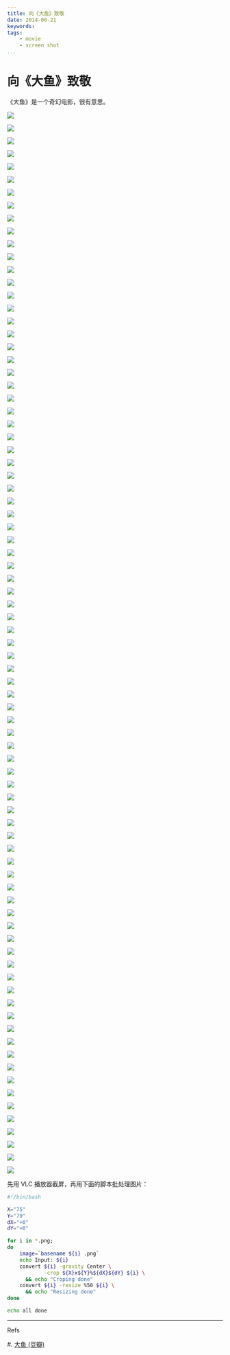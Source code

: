 ```yaml
---
title: 向《大鱼》致敬
date: 2014-06-21
keywords:
tags:
    - movie
    - screen shot
...
```


向《大鱼》致敬
==============

《大鱼》是一个奇幻电影，很有意思。

![][001]

![][002]

![][003]

![][004]

![][005]

![][006]

![][007]

![][008]

![][009]

![][010]

![][011]

![][012]

![][013]

![][014]

![][015]

![][016]

![][017]

![][018]

![][019]

![][020]

![][021]

![][022]

![][023]

![][024]

![][025]

![][026]

![][027]

![][028]

![][029]

![][030]

![][031]

![][032]

![][033]

![][034]

![][035]

![][036]

![][037]

![][038]

![][039]

![][040]

![][041]

![][042]

![][043]

![][044]

![][045]

![][046]

![][047]

![][048]

![][049]

![][050]

![][051]

![][052]

![][053]

![][054]

![][055]

![][056]

![][057]

![][058]

![][059]

![][060]

![][061]

![][062]

![][063]

![][064]

![][065]

![][066]

![][067]

![][068]

![][069]

![][070]

![][071]

![][072]

![][073]

![][074]

![][075]

![][076]

![][077]

![][078]

![][079]

![][080]

![][081]

![][082]

![][083]

[001]: http://gnat-tang-shared-image.qiniudn.com/big-fish/11.png
[002]: http://gnat-tang-shared-image.qiniudn.com/big-fish/12.png
[003]: http://gnat-tang-shared-image.qiniudn.com/big-fish/13.png
[004]: http://gnat-tang-shared-image.qiniudn.com/big-fish/14.png
[005]: http://gnat-tang-shared-image.qiniudn.com/big-fish/15.png
[006]: http://gnat-tang-shared-image.qiniudn.com/big-fish/21.png
[007]: http://gnat-tang-shared-image.qiniudn.com/big-fish/22.png
[008]: http://gnat-tang-shared-image.qiniudn.com/big-fish/31.png
[009]: http://gnat-tang-shared-image.qiniudn.com/big-fish/32.png
[010]: http://gnat-tang-shared-image.qiniudn.com/big-fish/33.png
[011]: http://gnat-tang-shared-image.qiniudn.com/big-fish/34.png
[012]: http://gnat-tang-shared-image.qiniudn.com/big-fish/35.png
[013]: http://gnat-tang-shared-image.qiniudn.com/big-fish/36.png
[014]: http://gnat-tang-shared-image.qiniudn.com/big-fish/37.png
[015]: http://gnat-tang-shared-image.qiniudn.com/big-fish/38.png
[016]: http://gnat-tang-shared-image.qiniudn.com/big-fish/39.png
[017]: http://gnat-tang-shared-image.qiniudn.com/big-fish/40.png
[018]: http://gnat-tang-shared-image.qiniudn.com/big-fish/41.png
[019]: http://gnat-tang-shared-image.qiniudn.com/big-fish/42.png
[020]: http://gnat-tang-shared-image.qiniudn.com/big-fish/43.png
[021]: http://gnat-tang-shared-image.qiniudn.com/big-fish/44.png
[022]: http://gnat-tang-shared-image.qiniudn.com/big-fish/45.png
[023]: http://gnat-tang-shared-image.qiniudn.com/big-fish/46.png
[024]: http://gnat-tang-shared-image.qiniudn.com/big-fish/47.png
[025]: http://gnat-tang-shared-image.qiniudn.com/big-fish/48.png
[026]: http://gnat-tang-shared-image.qiniudn.com/big-fish/49.png
[027]: http://gnat-tang-shared-image.qiniudn.com/big-fish/50.png
[028]: http://gnat-tang-shared-image.qiniudn.com/big-fish/51.png
[029]: http://gnat-tang-shared-image.qiniudn.com/big-fish/52.png
[030]: http://gnat-tang-shared-image.qiniudn.com/big-fish/53.png
[031]: http://gnat-tang-shared-image.qiniudn.com/big-fish/54.png
[032]: http://gnat-tang-shared-image.qiniudn.com/big-fish/55.png
[033]: http://gnat-tang-shared-image.qiniudn.com/big-fish/56.png
[034]: http://gnat-tang-shared-image.qiniudn.com/big-fish/57.png
[035]: http://gnat-tang-shared-image.qiniudn.com/big-fish/58.png
[036]: http://gnat-tang-shared-image.qiniudn.com/big-fish/59.png
[037]: http://gnat-tang-shared-image.qiniudn.com/big-fish/60.png
[038]: http://gnat-tang-shared-image.qiniudn.com/big-fish/61.png
[039]: http://gnat-tang-shared-image.qiniudn.com/big-fish/62.png
[040]: http://gnat-tang-shared-image.qiniudn.com/big-fish/63.png
[041]: http://gnat-tang-shared-image.qiniudn.com/big-fish/64.png
[042]: http://gnat-tang-shared-image.qiniudn.com/big-fish/65.png
[043]: http://gnat-tang-shared-image.qiniudn.com/big-fish/66.png
[044]: http://gnat-tang-shared-image.qiniudn.com/big-fish/67.png
[045]: http://gnat-tang-shared-image.qiniudn.com/big-fish/68.png
[046]: http://gnat-tang-shared-image.qiniudn.com/big-fish/69.png
[047]: http://gnat-tang-shared-image.qiniudn.com/big-fish/70.png
[048]: http://gnat-tang-shared-image.qiniudn.com/big-fish/71.png
[049]: http://gnat-tang-shared-image.qiniudn.com/big-fish/72.png
[050]: http://gnat-tang-shared-image.qiniudn.com/big-fish/73.png
[051]: http://gnat-tang-shared-image.qiniudn.com/big-fish/74.png
[052]: http://gnat-tang-shared-image.qiniudn.com/big-fish/75.png
[053]: http://gnat-tang-shared-image.qiniudn.com/big-fish/76.png
[054]: http://gnat-tang-shared-image.qiniudn.com/big-fish/77.png
[055]: http://gnat-tang-shared-image.qiniudn.com/big-fish/78.png
[056]: http://gnat-tang-shared-image.qiniudn.com/big-fish/79.png
[057]: http://gnat-tang-shared-image.qiniudn.com/big-fish/80.png
[058]: http://gnat-tang-shared-image.qiniudn.com/big-fish/81.png
[059]: http://gnat-tang-shared-image.qiniudn.com/big-fish/82.png
[060]: http://gnat-tang-shared-image.qiniudn.com/big-fish/83.png
[061]: http://gnat-tang-shared-image.qiniudn.com/big-fish/84.png
[062]: http://gnat-tang-shared-image.qiniudn.com/big-fish/85.png
[063]: http://gnat-tang-shared-image.qiniudn.com/big-fish/86.png
[064]: http://gnat-tang-shared-image.qiniudn.com/big-fish/87.png
[065]: http://gnat-tang-shared-image.qiniudn.com/big-fish/88.png
[066]: http://gnat-tang-shared-image.qiniudn.com/big-fish/89.png
[067]: http://gnat-tang-shared-image.qiniudn.com/big-fish/90.png
[068]: http://gnat-tang-shared-image.qiniudn.com/big-fish/91.png
[069]: http://gnat-tang-shared-image.qiniudn.com/big-fish/92.png
[070]: http://gnat-tang-shared-image.qiniudn.com/big-fish/93.png
[071]: http://gnat-tang-shared-image.qiniudn.com/big-fish/94.png
[072]: http://gnat-tang-shared-image.qiniudn.com/big-fish/95.png
[073]: http://gnat-tang-shared-image.qiniudn.com/big-fish/96.png
[074]: http://gnat-tang-shared-image.qiniudn.com/big-fish/97.png
[075]: http://gnat-tang-shared-image.qiniudn.com/big-fish/98.png
[076]: http://gnat-tang-shared-image.qiniudn.com/big-fish/99.png
[077]: http://gnat-tang-shared-image.qiniudn.com/big-fish/99-a.png
[078]: http://gnat-tang-shared-image.qiniudn.com/big-fish/99-b.png
[079]: http://gnat-tang-shared-image.qiniudn.com/big-fish/99-c.png
[080]: http://gnat-tang-shared-image.qiniudn.com/big-fish/99-d.png
[081]: http://gnat-tang-shared-image.qiniudn.com/big-fish/99-e.png
[082]: http://gnat-tang-shared-image.qiniudn.com/big-fish/99-f.png
[083]: http://gnat-tang-shared-image.qiniudn.com/big-fish/99-g.png

先用 VLC 播放器截屏，再用下面的脚本批处理图片：

```bash
#!/bin/bash

X="75"
Y="79"
dX="+0"
dY="+0"

for i in *.png;
do
    image=`basename ${i} .png`
    echo Input: ${i}
    convert ${i} -gravity Center \
            -crop ${X}x${Y}%${dX}${dY} ${i} \
      && echo "Croping done"
    convert ${i} -resize %50 ${i} \
      && echo "Resizing done"
done

echo all done
```

---

Refs

#. [大鱼 (豆瓣)][big-fish]

[big-fish]: http://movie.douban.com/subject/1291545/
